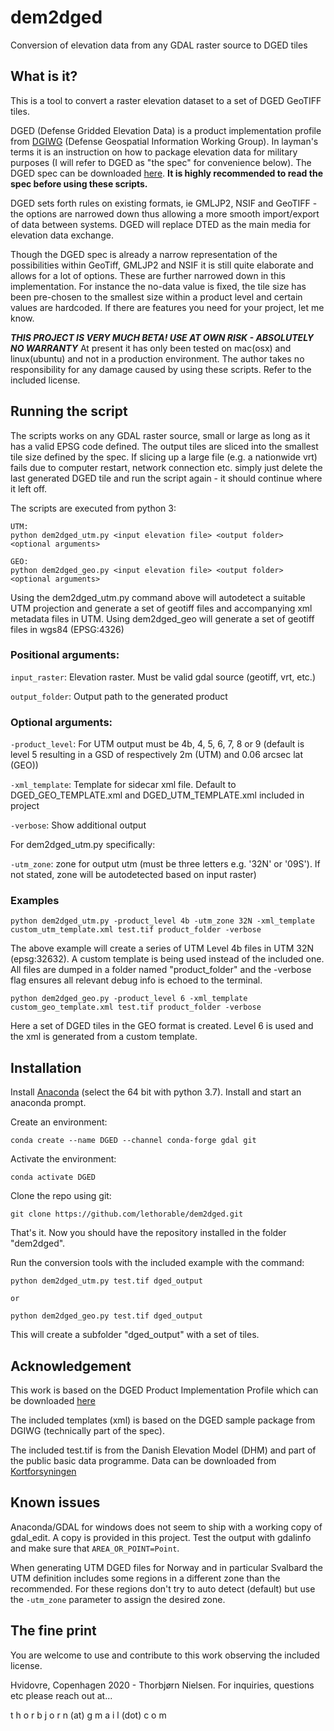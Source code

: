 # dem2dged

Conversion of elevation data from any GDAL raster source to DGED tiles

## What is it?

This is a tool to convert a raster elevation dataset to a set of DGED GeoTIFF tiles.

DGED (Defense Gridded Elevation Data) is a product implementation profile from [DGIWG](https://www.dgiwg.org) (Defense Geospatial Information Working Group). In layman's terms it is an instruction on how to package elevation data for military purposes (I will refer to DGED as "the spec" for convenience below). The DGED spec can be downloaded [here](https://www.dgiwg.org/dgiwg-standards/250). **It is highly recommended to read the spec before using these scripts.**

DGED sets forth rules on existing formats, ie GMLJP2, NSIF and GeoTIFF - the options are narrowed down thus allowing a more smooth import/export of data between systems. DGED will replace DTED as the main media for elevation data exchange.

Though the DGED spec is already a narrow representation of the possibilities within GeoTiff, GMLJP2 and NSIF it is still quite elaborate and allows for a lot of options. These are further narrowed down in this implementation. For instance the no-data value is fixed, the tile size has been pre-chosen to the smallest size within a product level and certain values are hardcoded. If there are features you need for your project, let me know.

**_THIS PROJECT IS VERY MUCH BETA! USE AT OWN RISK - ABSOLUTELY NO WARRANTY_**
At present it has only been tested on mac(osx) and linux(ubuntu) and not in a production environment. The author takes no responsibility for any damage caused by using these scripts. Refer to the included license.

## Running the script

The scripts works on any GDAL raster source, small or large as long as it has a valid EPSG code defined. The output tiles are sliced into the smallest tile size defined by the spec. If slicing up a large file (e.g. a nationwide vrt) fails due to computer restart, network connection etc. simply just delete the last generated DGED tile and run the script again - it should continue where it left off.

The scripts are executed from python 3:

```
UTM:
python dem2dged_utm.py <input elevation file> <output folder> <optional arguments>

GEO:
python dem2dged_geo.py <input elevation file> <output folder> <optional arguments>
```
Using the dem2dged_utm.py command above will autodetect a suitable UTM projection and generate a set of geotiff files and accompanying xml metadata files in UTM. Using dem2dged_geo will generate a set of geotiff files in wgs84 (EPSG:4326)

### Positional arguments:

`input_raster`: Elevation raster. Must be valid gdal source (geotiff, vrt, etc.)

`output_folder`: Output path to the generated product

### Optional arguments:

`-product_level`: For UTM output must be 4b, 4, 5, 6, 7, 8 or 9 (default is level 5 resulting in a GSD of respectively 2m (UTM) and 0.06 arcsec lat (GEO))

`-xml_template`: Template for sidecar xml file. Default to DGED_GEO_TEMPLATE.xml and DGED_UTM_TEMPLATE.xml included in project

`-verbose`: Show additional output

For dem2dged_utm.py specifically:

`-utm_zone`: zone for output utm (must be three letters e.g. '32N' or '09S'). If not stated, zone will be autodetected based on input raster)


### Examples

```
python dem2dged_utm.py -product_level 4b -utm_zone 32N -xml_template custom_utm_template.xml test.tif product_folder -verbose
```

The above example will create a series of UTM Level 4b files in UTM 32N (epsg:32632). A custom template is being used instead of the included one. All files are dumped in a folder named "product_folder" and the -verbose flag ensures all relevant debug info is echoed to the terminal.

```
python dem2dged_geo.py -product_level 6 -xml_template custom_geo_template.xml test.tif product_folder -verbose
```

Here a set of DGED tiles in the GEO format is created. Level 6 is used and the xml is generated from a custom template.

## Installation

Install [Anaconda](https://www.anaconda.com/products/individual) (select the 64 bit with python 3.7). Install and start an anaconda prompt.

Create an environment:

```
conda create --name DGED --channel conda-forge gdal git
```

Activate the environment:
```
conda activate DGED
```

Clone the repo using git:
```
git clone https://github.com/lethorable/dem2dged.git
```

That's it. Now you should have the repository installed in the folder "dem2dged".

Run the conversion tools with the included example with the command:

```
python dem2dged_utm.py test.tif dged_output

or

python dem2dged_geo.py test.tif dged_output
```

This will create a subfolder "dged_output" with a set of tiles.

## Acknowledgement

This work is based on the DGED Product Implementation Profile which can be downloaded [here](https://www.dgiwg.org/dgiwg-standards/250)

The included templates (xml) is based on the DGED sample package from DGIWG (technically part of the spec).

The included test.tif is from the Danish Elevation Model (DHM) and part of the public basic data programme. Data can be downloaded from [Kortforsyningen](https://download.kortforsyningen.dk)

## Known issues

Anaconda/GDAL for windows does not seem to ship with a working copy of gdal_edit. A copy is provided in this project. Test the output with gdalinfo and make sure that `AREA_OR_POINT=Point`.

When generating UTM DGED files for Norway and in particular Svalbard the UTM definition includes some regions in a different zone than the recommended. For these regions don't try to auto detect (default) but use the `-utm_zone` parameter to assign the desired zone.

## The fine print

You are welcome to use and contribute to this work observing the included license.

Hvidovre, Copenhagen 2020 - Thorbjørn Nielsen.
For inquiries, questions etc please reach out at...

t h o r b j o r n  (at) g m a i l (dot) c o m
